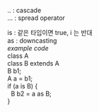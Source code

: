 .. : cascade<br>
... : spread operator

is : 같은 타입이면 true, i 는 반대<br>
as : downcasting<br>
_example code_<br>
class A<br>
class B extends A<br>
B b1;<br>
A a = b1;<br>
if (a is B) {<br>
&nbsp;&nbsp;B b2 = a as B;<br>
}
